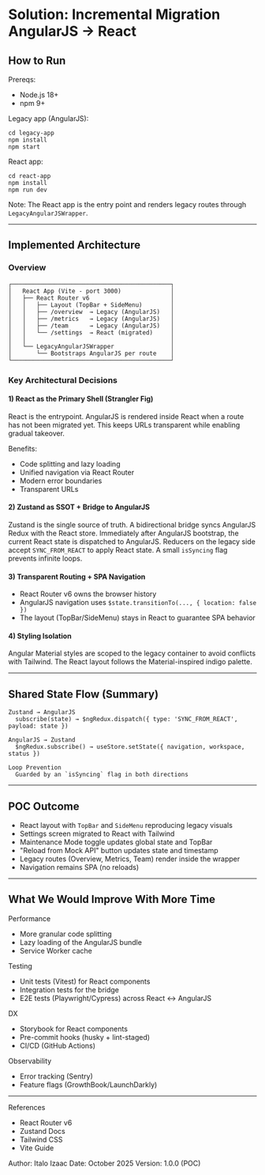 # Solution: Incremental Migration AngularJS → React

## How to Run

Prereqs:
- Node.js 18+
- npm 9+

Legacy app (AngularJS):
```
cd legacy-app
npm install
npm start
```

React app:
```
cd react-app
npm install
npm run dev
```

Note: The React app is the entry point and renders legacy routes through `LegacyAngularJSWrapper`.

---

## Implemented Architecture

### Overview

```
┌─────────────────────────────────────────────┐
│   React App (Vite - port 3000)              │
│   ├── React Router v6                       │
│   │   ├── Layout (TopBar + SideMenu)        │
│   │   ├── /overview  → Legacy (AngularJS)   │
│   │   ├── /metrics   → Legacy (AngularJS)   │
│   │   ├── /team      → Legacy (AngularJS)   │
│   │   └── /settings  → React (migrated)     │
│   │                                         │
│   └── LegacyAngularJSWrapper                │
│       └── Bootstraps AngularJS per route    │
└─────────────────────────────────────────────┘
```

### Key Architectural Decisions

#### 1) React as the Primary Shell (Strangler Fig)

React is the entrypoint. AngularJS is rendered inside React when a route has not been migrated yet. This keeps URLs transparent while enabling gradual takeover.

Benefits:
- Code splitting and lazy loading
- Unified navigation via React Router
- Modern error boundaries
- Transparent URLs

#### 2) Zustand as SSOT + Bridge to AngularJS

Zustand is the single source of truth. A bidirectional bridge syncs AngularJS Redux with the React store. Immediately after AngularJS bootstrap, the current React state is dispatched to AngularJS. Reducers on the legacy side accept `SYNC_FROM_REACT` to apply React state. A small `isSyncing` flag prevents infinite loops.

#### 3) Transparent Routing + SPA Navigation

- React Router v6 owns the browser history
- AngularJS navigation uses `$state.transitionTo(..., { location: false })`
- The layout (TopBar/SideMenu) stays in React to guarantee SPA behavior

#### 4) Styling Isolation

Angular Material styles are scoped to the legacy container to avoid conflicts with Tailwind. The React layout follows the Material-inspired indigo palette.

---

## Shared State Flow (Summary)

```
Zustand → AngularJS
  subscribe(state) → $ngRedux.dispatch({ type: 'SYNC_FROM_REACT', payload: state })

AngularJS → Zustand
  $ngRedux.subscribe() → useStore.setState({ navigation, workspace, status })

Loop Prevention
  Guarded by an `isSyncing` flag in both directions
```

---

## POC Outcome

- React layout with `TopBar` and `SideMenu` reproducing legacy visuals
- Settings screen migrated to React with Tailwind
- Maintenance Mode toggle updates global state and TopBar
- "Reload from Mock API" button updates state and timestamp
- Legacy routes (Overview, Metrics, Team) render inside the wrapper
- Navigation remains SPA (no reloads)

---

## What We Would Improve With More Time

Performance
- More granular code splitting
- Lazy loading of the AngularJS bundle
- Service Worker cache

Testing
- Unit tests (Vitest) for React components
- Integration tests for the bridge
- E2E tests (Playwright/Cypress) across React ↔ AngularJS

DX
- Storybook for React components
- Pre-commit hooks (husky + lint-staged)
- CI/CD (GitHub Actions)

Observability
- Error tracking (Sentry)
- Feature flags (GrowthBook/LaunchDarkly)

---

References
- React Router v6
- Zustand Docs
- Tailwind CSS
- Vite Guide

Author: Italo Izaac
Date: October 2025
Version: 1.0.0 (POC)



